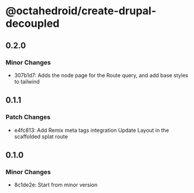 # @octahedroid/create-drupal-decoupled

## 0.2.0

### Minor Changes

- 307b1d7: Adds the node page for the Route query, and add base styles to tailwind

## 0.1.1

### Patch Changes

- e4fc813: Add Remix meta tags integration
  Update Layout in the scaffolded splat route

## 0.1.0

### Minor Changes

- 8c1de2e: Start from minor version
